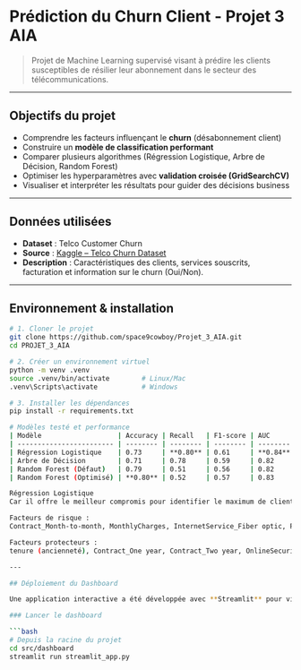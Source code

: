 # Prédiction du Churn Client - Projet 3 AIA

> Projet de Machine Learning supervisé visant à prédire les clients susceptibles de résilier leur abonnement dans le secteur des télécommunications.

---

## Objectifs du projet

- Comprendre les facteurs influençant le **churn** (désabonnement client)
- Construire un **modèle de classification performant**
- Comparer plusieurs algorithmes (Régression Logistique, Arbre de Décision, Random Forest)
- Optimiser les hyperparamètres avec **validation croisée (GridSearchCV)**
- Visualiser et interpréter les résultats pour guider des décisions business

---

## Données utilisées

- **Dataset** : Telco Customer Churn  
- **Source** : [Kaggle – Telco Churn Dataset](https://www.kaggle.com/datasets/blastchar/telco-customer-churn)  
- **Description** : Caractéristiques des clients, services souscrits, facturation et information sur le churn (Oui/Non).  

---

## Environnement & installation

```bash
# 1. Cloner le projet
git clone https://github.com/space9cowboy/Projet_3_AIA.git
cd PROJET_3_AIA

# 2. Créer un environnement virtuel
python -m venv .venv
source .venv/bin/activate        # Linux/Mac
.venv\Scripts\activate           # Windows

# 3. Installer les dépendances
pip install -r requirements.txt

# Modèles testé et performance
| Modèle                   | Accuracy | Recall   | F1-score | AUC      |
| ------------------------ | -------- | -------- | -------- | -------- |
| Régression Logistique    | 0.73     | **0.80** | 0.61     | **0.84** |
| Arbre de Décision        | 0.71     | 0.78     | 0.59     | 0.82     |
| Random Forest (Défaut)   | 0.79     | 0.51     | 0.56     | 0.82     |
| Random Forest (Optimisé) | **0.80** | 0.52     | 0.57     | 0.83     |

Régression Logistique
Car il offre le meilleur compromis pour identifier le maximum de clients churn (Recall élevé) et guider les actions de rétention.

Facteurs de risque :
Contract_Month-to-month, MonthlyCharges, InternetService_Fiber optic, PaymentMethod_Electronic check

Facteurs protecteurs :
tenure (ancienneté), Contract_One year, Contract_Two year, OnlineSecurity, TechSupport

---

## Déploiement du Dashboard

Une application interactive a été développée avec **Streamlit** pour visualiser les résultats du projet.

### Lancer le dashboard

```bash
# Depuis la racine du projet
cd src/dashboard
streamlit run streamlit_app.py
```
